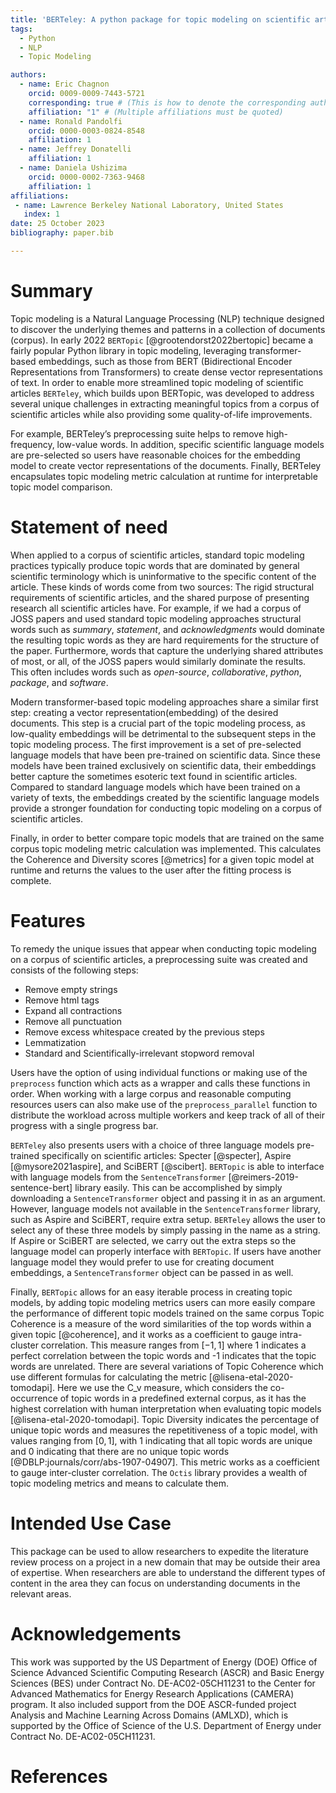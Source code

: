 ```yaml
---
title: 'BERTeley: A python package for topic modeling on scientific articles'
tags:
  - Python
  - NLP
  - Topic Modeling

authors:
  - name: Eric Chagnon
    orcid: 0009-0009-7443-5721
    corresponding: true # (This is how to denote the corresponding author)
    affiliation: "1" # (Multiple affiliations must be quoted)
  - name: Ronald Pandolfi
    orcid: 0000-0003-0824-8548    
    affiliation: 1
  - name: Jeffrey Donatelli
    affiliation: 1
  - name: Daniela Ushizima
    orcid: 0000-0002-7363-9468
    affiliation: 1
affiliations:
 - name: Lawrence Berkeley National Laboratory, United States
   index: 1
date: 25 October 2023
bibliography: paper.bib

---
```


# Summary

Topic modeling is a Natural Language Processing
(NLP) technique designed to discover the underlying themes and patterns in a collection of documents (corpus). In early 2022 `BERTopic` [@grootendorst2022bertopic]  became a fairly popular Python library in topic modeling, leveraging transformer-based embeddings, such as those from BERT (Bidirectional Encoder Representations from Transformers) to create dense vector representations of text. In order to enable more streamlined topic modeling of scientific articles `BERTeley`, which builds upon BERTopic, was developed to address several unique challenges in extracting meaningful topics from a corpus of scientific articles while also providing some quality-of-life improvements.


For example, BERTeley’s preprocessing suite helps to remove high-frequency, low-value words. In addition, specific scientific language models are pre-selected so users have reasonable choices for the embedding model to create
vector representations of the documents. Finally, BERTeley encapsulates topic modeling metric calculation at runtime for interpretable topic model comparison.








# Statement of need

When applied to a corpus of scientific articles, standard topic modeling practices typically produce topic words that are dominated by general scientific terminology which is uninformative to the specific content of the article. These kinds of words come from two sources: The rigid structural requirements of
scientific articles, and the shared purpose of presenting research all scientific articles have. For example, if we had a corpus of JOSS papers and used standard topic
modeling approaches structural words such as _summary_, _statement_, and _acknowledgments_ would dominate the resulting topic words as they are hard requirements for the structure
of the paper. Furthermore, words that capture the underlying shared attributes of most, or all, of the JOSS papers would similarly dominate the results. This often includes words such as
_open-source_, _collaborative_, _python_, _package_, and _software_.


Modern transformer-based topic modeling approaches share a similar first step: creating a vector representation(embedding) of the desired documents. This step is a crucial part of the topic modeling process, as low-quality 
embeddings will be detrimental to the subsequent steps in the topic modeling process. The first improvement is a set of pre-selected language models that have been pre-trained
on scientific data. Since these models have been trained exclusively on scientific data, their embeddings better capture the sometimes esoteric text found in scientific articles. 
Compared to standard language models which have been trained on a variety of texts, the embeddings created by the scientific language models provide a stronger foundation for conducting
topic modeling on a corpus of scientific articles. 



Finally, in order to better compare topic models that are trained on the same corpus topic modeling metric calculation was implemented. This calculates the Coherence and Diversity scores [@metrics] for a given topic model at runtime and returns the values to the user after the fitting process is complete.




# Features
To remedy the unique issues that appear when conducting topic modeling on a corpus of scientific articles, a preprocessing suite was created and consists of the following steps:

 - Remove empty strings
 - Remove html tags
 - Expand all contractions
 - Remove all punctuation
 - Remove excess whitespace created by the previous steps
 - Lemmatization
 - Standard and Scientifically-irrelevant stopword removal

Users have the option of using individual functions or making use of the `preprocess` function which acts as a wrapper and calls these functions in order. When working with a large corpus
and reasonable computing resources users can also make use of the `preprocess_parallel` function to distribute the workload across multiple workers and keep track of all of their progress
with a single progress bar.

`BERTeley` also presents users with a choice of three language models pre-trained specifically on scientific articles: Specter [@specter],
Aspire [@mysore2021aspire], and SciBERT [@scibert]. `BERTopic` is able to interface with language models from the `SentenceTransformer` [@reimers-2019-sentence-bert] library easily. This can be accomplished by simply downloading a `SentenceTransformer` object and passing it in as an argument. However, language models not available in the `SentenceTransformer`
library, such as Aspire and SciBERT, require extra setup. `BERTeley` allows the user to select any of these three models by simply passing in the name as a string.
If Aspire or SciBERT are selected, we carry out the extra steps so the language model can properly interface with `BERTopic`. If users have another language model
they would prefer to use for creating document embeddings, a `SentenceTransformer` object can be passed in as well. 

Finally, `BERTopic` allows for an easy iterable process in creating topic models, by adding topic modeling metrics
users can more easily compare the performance of different topic models trained on the same corpus
Topic Coherence is a measure of the word similarities of the top words within a given topic [@coherence],
and it works as a coefficient to gauge intra-cluster correlation. This measure ranges from $[-1, 1]$ where 1 indicates a perfect correlation between the topic words and -1 indicates that the topic words are unrelated.
There are several variations of Topic Coherence which use different formulas for calculating the metric [@lisena-etal-2020-tomodapi]. Here we use the C_v measure, which considers the co-occurrence of topic words in
a predefined external corpus, as it has the highest correlation with human interpretation when evaluating topic models [@lisena-etal-2020-tomodapi]. 
Topic Diversity indicates the percentage of unique topic words and measures the repetitiveness of a topic model, with values ranging from $[0, 1]$, with 1 indicating that all topic words are unique and 0 indicating that
there are no unique topic words [@DBLP:journals/corr/abs-1907-04907]. This metric works as a coefficient to gauge inter-cluster correlation. The `Octis` library provides a wealth of topic modeling metrics and means to calculate them. 

# Intended Use Case
This package can be used to allow researchers to expedite the literature review process on a project in a new domain that may be outside
their area of expertise.
When researchers are able to understand the different types of content in the area they can focus
on understanding documents in the relevant areas.

# Acknowledgements

This work was supported by the US Department of Energy (DOE) Office of Science Advanced Scientific Computing Research (ASCR) and Basic Energy Sciences (BES)
under Contract No. DE-AC02-05CH11231 to the Center for Advanced Mathematics for Energy Research Applications (CAMERA) program. 
It also included support from the DOE ASCR-funded project Analysis and Machine Learning Across Domains (AMLXD), which is supported by the Office of Science of the
U.S. Department of Energy under Contract No. DE-AC02-05CH11231.

# References

